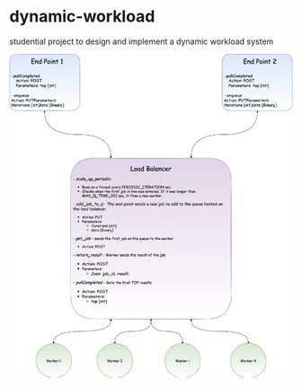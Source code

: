 # dynamic-workload
studential project to design and implement a dynamic workload system

![](README_FILES/ClusterFlow.png)
